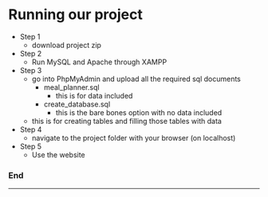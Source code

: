 # Running our project
- Step 1
    - download project zip
- Step 2
    - Run MySQL and Apache through XAMPP
- Step 3
    - go into PhpMyAdmin and upload all the required sql documents
        - meal_planner.sql
            - this is for data included
        - create_database.sql
            - this is the bare bones option with no data included
    - this is for creating tables and filling those tables with data
- Step 4
    - navigate to the project folder with your browser (on localhost)
- Step 5
    - Use the website
### End
---

